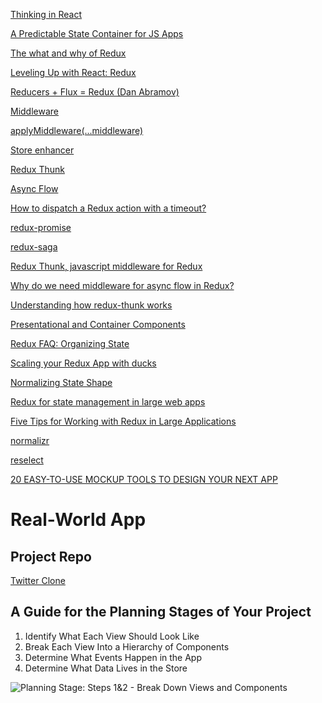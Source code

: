 [Thinking in React](https://reactjs.org/docs/thinking-in-react.html)

[A Predictable State Container for JS Apps](https://redux.js.org/)

[The what and why of Redux](https://blog.pusher.com/the-what-and-why-of-redux/)

[Leveling Up with React: Redux](https://css-tricks.com/learning-react-redux/)

[Reducers + Flux = Redux (Dan Abramov)](https://www.youtube.com/watch?v=xsSnOQynTHs)

[Middleware](https://redux.js.org/advanced/middleware)

[applyMiddleware(...middleware)](https://redux.js.org/api/applymiddleware)

[Store enhancer](https://redux.js.org/glossary#store-enhancer)

[Redux Thunk](https://github.com/reduxjs/redux-thunk)

[Async Flow](https://redux.js.org/advanced/async-flow)

[How to dispatch a Redux action with a timeout?](https://stackoverflow.com/questions/35411423/how-to-dispatch-a-redux-action-with-a-timeout/35415559#35415559)

[redux-promise](https://github.com/redux-utilities/redux-promise)

[redux-saga](https://github.com/redux-saga/redux-saga)

[Redux Thunk, javascript middleware for Redux](https://blog.nojaf.com/2015/12/06/redux-thunk/)

[Why do we need middleware for async flow in Redux?](https://stackoverflow.com/questions/34570758/why-do-we-need-middleware-for-async-flow-in-redux)

[Understanding how redux-thunk works](https://medium.com/@gethylgeorge/understanding-how-redux-thunk-works-72de3bdebc50)

[Presentational and Container Components](https://medium.com/@dan_abramov/smart-and-dumb-components-7ca2f9a7c7d0)

[Redux FAQ: Organizing State](https://redux.js.org/faq/organizing-state)

[Scaling your Redux App with ducks](https://www.freecodecamp.org/news/scaling-your-redux-app-with-ducks-6115955638be/)

[Normalizing State Shape](https://redux.js.org/recipes/structuring-reducers/normalizing-state-shape)

[Redux for state management in large web apps](https://blog.mapbox.com/redux-for-state-management-in-large-web-apps-c7f3fab3ce9b)

[Five Tips for Working with Redux in Large Applications](https://medium.com/xandr-tech/five-tips-for-working-with-redux-in-large-applications-89452af4fdcb)

[normalizr](https://github.com/paularmstrong/normalizr)

[reselect](https://github.com/reduxjs/reselect)

[20 EASY-TO-USE MOCKUP TOOLS TO DESIGN YOUR NEXT APP](https://codingsans.com/blog/mockup-tools)

# Real-World App

## Project Repo
[Twitter Clone](https://github.com/budostylz/reactnd-chirper-app)

## A Guide for the Planning Stages of Your Project
1. Identify What Each View Should Look Like
2. Break Each View Into a Hierarchy of Components
3. Determine What Events Happen in the App
4. Determine What Data Lives in the Store

![Planning Stage: Steps 1&2 - Break Down Views and Components
](https://github.com/budostylz/ReactPractice/blob/Redux/images/Planning%20Stage%20Steps%201and2%20-%20Break%20Down%20Views%20and%20Components.png)